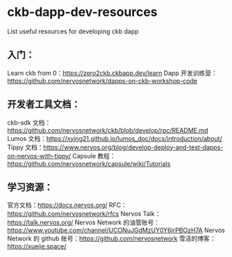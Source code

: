 # ckb-dapp-dev-resources
List useful resources for developing ckb dapp

## 入门：
Learn ckb from 0：https://zero2ckb.ckbapp.dev/learn
Dapp 开发训练营：https://github.com/nervosnetwork/dapps-on-ckb-workshop-code

## 开发者工具文档：
ckb-sdk 文档：https://github.com/nervosnetwork/ckb/blob/develop/rpc/README.md
Lumos 文档：https://xying21.github.io/lumos_doc/docs/introduction/about/
Tippy 文档：https://www.nervos.org/blog/develop-deploy-and-test-dapps-on-nervos-with-tippy/
Capsule 教程：https://github.com/nervosnetwork/capsule/wiki/Tutorials

## 学习资源：
官方文档：https://docs.nervos.org/
RFC：https://github.com/nervosnetwork/rfcs
Nervos Talk：https://talk.nervos.org/
Nervos Network 的油管账号：https://www.youtube.com/channel/UCONuJGdMzUY0Y6jrPBOzH7A
Nervos Network 的 github 账号：https://github.com/nervosnetwork
雪洁的博客：https://xuejie.space/

